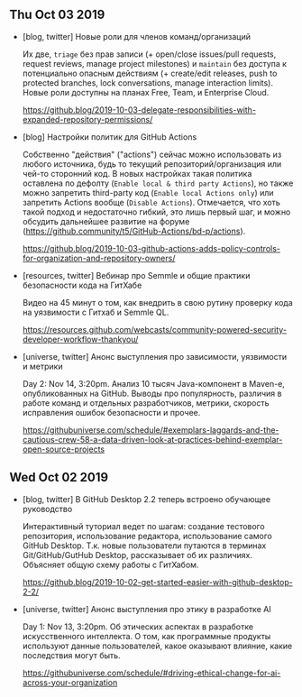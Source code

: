 ## Thu Oct 03 2019

- [blog, twitter] Новые роли для членов команд/организаций

  Их две, `triage` без прав записи (+ open/close issues/pull requests, request reviews, manage project milestones) и `maintain` без доступа к потенциально опасным действиям (+ create/edit releases, push to protected branches, lock conversations, manage interaction limits). Новые роли доступны на планах Free, Team, и Enterprise Cloud.

  <https://github.blog/2019-10-03-delegate-responsibilities-with-expanded-repository-permissions/>

- [blog] Настройки политик для GitHub Actions

  Собственно "действия" ("actions") сейчас можно использовать из любого источника, будь то текущий репозиторий/организация или чей-то сторонний код. В новых настройках такая политика оставлена по дефолту (`Enable local & third party Actions`), но также можно запретить third-party код (`Enable local Actions only`) или запретить Actions вообще (`Disable Actions`). Отмечается, что хоть такой подход и недостаточно гибкий, это лишь первый шаг, и можно обсудить дальнейшее развитие на форуме (<https://github.community/t5/GitHub-Actions/bd-p/actions>).

  <https://github.blog/2019-10-03-github-actions-adds-policy-controls-for-organization-and-repository-owners/>

- [resources, twitter] Вебинар про Semmle и общие практики безопасности кода на ГитХабе

  Видео на 45 минут о том, как внедрить в свою рутину проверку кода на уязвимости с Гитхаб и Semmle QL.

  <https://resources.github.com/webcasts/community-powered-security-developer-workflow-thankyou/>

- [universe, twitter] Анонс выступления про зависимости, уязвимости и метрики

  Day 2: Nov 14, 3:20pm. Анализ 10 тысяч Java-компонент в Maven-е, опубликованных на GitHub. Выводы про популярность, различия в работе команд и отдельных разработчиков, метрики, скорость исправления ошибок безопасности и прочее.

  <https://githubuniverse.com/schedule/#exemplars-laggards-and-the-cautious-crew-58-a-data-driven-look-at-practices-behind-exemplar-open-source-projects>

## Wed Oct 02 2019

- [blog, twitter] В GitHub Desktop 2.2 теперь встроено обучающее руководство

  Интерактивный туториал ведет по шагам: создание тестового репозитория, использование редактора, использование самого GitHub Desktop. Т.к. новые пользователи путаются в терминах Git/GitHub/GutHub Desktop, рассказывает об их различиях. Объясняет общую схему работы с ГитХабом.

  <https://github.blog/2019-10-02-get-started-easier-with-github-desktop-2-2/>

- [universe, twitter] Анонс выступления про этику в разработке AI

  Day 1: Nov 13, 3:20pm. Об этических аспектах в разработке искусственного интеллекта. О том, как программные продукты используют данные пользователей, какое оказывают влияние, какие последствия могут быть.

  <https://githubuniverse.com/schedule/#driving-ethical-change-for-ai-across-your-organization>
